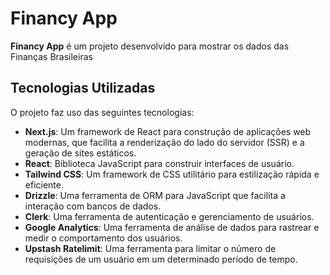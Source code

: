 # Financy App

**Financy App** é um projeto desenvolvido para mostrar os dados das Finanças Brasileiras

## Tecnologias Utilizadas

O projeto faz uso das seguintes tecnologias:

- **Next.js**: Um framework de React para construção de aplicações web modernas, que facilita a renderização do lado do servidor (SSR) e a geração de sites estáticos.
- **React**: Biblioteca JavaScript para construir interfaces de usuário.
- **Tailwind CSS**: Um framework de CSS utilitário para estilização rápida e eficiente.
- **Drizzle**: Uma ferramenta de ORM para JavaScript que facilita a interação com bancos de dados.
- **Clerk**: Uma ferramenta de autenticação e gerenciamento de usuários.
- **Google Analytics**: Uma ferramenta de análise de dados para rastrear e medir o comportamento dos usuários.
- **Upstash Ratelimit**: Uma ferramenta para limitar o número de requisições de um usuário em um determinado período de tempo.
